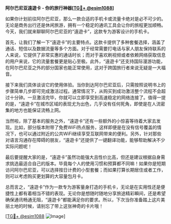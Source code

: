 **阿尔巴尼亚遠遊卡 - 你的旅行神器[[TG💪+ @esim1088](https://t.me/s/esim1088)]**

如果你计划前往阿尔巴尼亚，那么一款合适的手机卡或流量卡绝对是必不可少的。无论是商务出行还是休闲旅游，拥有一个稳定的通讯工具会让你的旅程更加顺畅。今天，我们就来聊聊阿尔巴尼亚的“遠遊卡”，这款专为游客设计的手机卡。

首先，让我们了解一下“遠遊卡”的主要特点。这款卡提供了多种套餐选择，涵盖了通话、短信以及数据流量等多个方面。对于经常需要打电话与家人朋友保持联系的人来说，它提供了非常实惠的通话时长；而对于喜欢刷视频或者依赖网络获取信息的用户来说，它的流量套餐更是贴心至极。此外，“遠遊卡”还支持国际漫游功能，在阿尔巴尼亚之外的部分国家也能正常使用，这对于跨国旅行者来说无疑是一大福音。

接下来我们具体谈谈它的使用体验。当你到达阿尔巴尼亚后，只需按照说明书上的步骤简单几步即可完成激活过程。通常情况下，从购买到成功激活整个流程不会超过十分钟。一旦激活完毕，你就可以立即享受到高速稳定的网络连接了。值得一提的是，“遠遊卡”在城市区域的表现尤为出色，几乎没有任何死角，即使是在人流密集的地方也能保证流畅上网。

当然啦，除了基本的服务之外，“遠遊卡”还有一些额外的小惊喜等待着大家去发现。比如，部分版本附带了免费WiFi热点服务，这样即便是在没有信号覆盖的情况下，也可以通过附近的公共WiFi继续享受互联网带来的便利。另外，针对那些对语言沟通存在障碍的朋友，“遠遊卡”还提供了一键翻译功能，能够帮助解决不少实际问题呢！

最后要提醒大家的是，“遠遊卡”虽然功能强大且性价比高，但还是建议根据自身需求挑选最适合自己的版本。毕竟每个人的使用习惯和预算都不同嘛！如果你是短期访问阿尔巴尼亚，可以选择按日计费的小型套餐；而如果打算长期居住或者工作，则可以考虑购买更划算的大容量包月卡。

总而言之，“遠遊卡”作为一款专为游客量身打造的手机卡，无论是在实用性还是便捷性上都有着相当不错的表现。无论你是想随时随地分享旅途精彩瞬间，还是希望确保通讯畅通无阻，“遠遊卡”都能满足你的要求。所以，下次当你准备踏上这片美丽土地的时候，请别忘了带上这张神奇的卡片哦！

[[TG💪+ @esim1088](https://t.me/s/esim1088) ![Image](https://i.postimg.cc/4NQfJmqS/Snipaste-2025-05-13-00-14-12.png)]